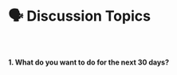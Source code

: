 <h1><a name="header-n17" class="md-header-anchor md-print-anchor" href="af://n17"> </a><span>🗣 Discussion Topics</span></h1>
<p>&nbsp;</p>
<h4><a name="header-n19" class="md-header-anchor md-print-anchor" href="af://n19"> </a><span>1.  What do you want to do for the next 30 days?</span></h4>
<p>&nbsp;</p>
